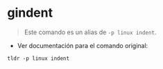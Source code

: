 # gindent

> Este comando es un alias de `-p linux indent`.

- Ver documentación para el comando original:

`tldr -p linux indent`
